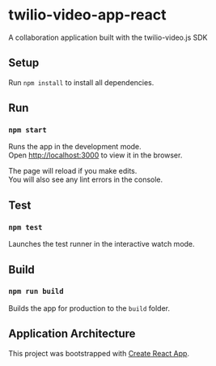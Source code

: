 # twilio-video-app-react
A collaboration application built with the twilio-video.js SDK

## Setup
Run `npm install` to install all dependencies.  

## Run
### `npm start`
Runs the app in the development mode.<br />
Open [http://localhost:3000](http://localhost:3000) to view it in the browser.

The page will reload if you make edits.<br />
You will also see any lint errors in the console.

## Test
### `npm test`

Launches the test runner in the interactive watch mode.

## Build
### `npm run build`

Builds the app for production to the `build` folder.

## Application Architecture
This project was bootstrapped with [Create React App](https://github.com/facebook/create-react-app).
